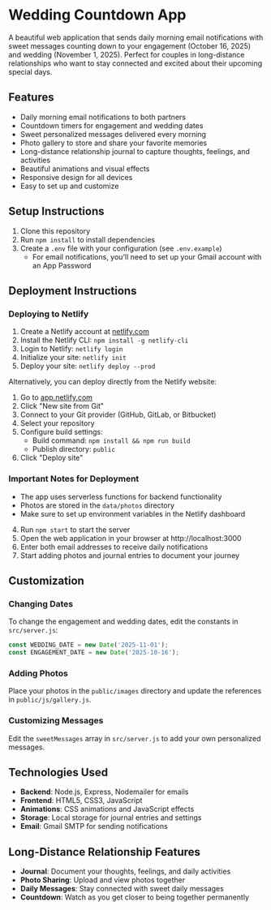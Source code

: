 # Wedding Countdown App

A beautiful web application that sends daily morning email notifications with sweet messages counting down to your engagement (October 16, 2025) and wedding (November 1, 2025). Perfect for couples in long-distance relationships who want to stay connected and excited about their upcoming special days.

## Features

- Daily morning email notifications to both partners
- Countdown timers for engagement and wedding dates
- Sweet personalized messages delivered every morning
- Photo gallery to store and share your favorite memories
- Long-distance relationship journal to capture thoughts, feelings, and activities
- Beautiful animations and visual effects
- Responsive design for all devices
- Easy to set up and customize

## Setup Instructions

1. Clone this repository
2. Run `npm install` to install dependencies
3. Create a `.env` file with your configuration (see `.env.example`)
   - For email notifications, you'll need to set up your Gmail account with an App Password

## Deployment Instructions

### Deploying to Netlify

1. Create a Netlify account at [netlify.com](https://www.netlify.com/)
2. Install the Netlify CLI: `npm install -g netlify-cli`
3. Login to Netlify: `netlify login`
4. Initialize your site: `netlify init`
5. Deploy your site: `netlify deploy --prod`

Alternatively, you can deploy directly from the Netlify website:

1. Go to [app.netlify.com](https://app.netlify.com/)
2. Click "New site from Git"
3. Connect to your Git provider (GitHub, GitLab, or Bitbucket)
4. Select your repository
5. Configure build settings:
   - Build command: `npm install && npm run build`
   - Publish directory: `public`
6. Click "Deploy site"

### Important Notes for Deployment

- The app uses serverless functions for backend functionality
- Photos are stored in the `data/photos` directory
- Make sure to set up environment variables in the Netlify dashboard
4. Run `npm start` to start the server
5. Open the web application in your browser at http://localhost:3000
6. Enter both email addresses to receive daily notifications
7. Start adding photos and journal entries to document your journey

## Customization

### Changing Dates
To change the engagement and wedding dates, edit the constants in `src/server.js`:
```javascript
const WEDDING_DATE = new Date('2025-11-01');
const ENGAGEMENT_DATE = new Date('2025-10-16');
```

### Adding Photos
Place your photos in the `public/images` directory and update the references in `public/js/gallery.js`.

### Customizing Messages
Edit the `sweetMessages` array in `src/server.js` to add your own personalized messages.

## Technologies Used

- **Backend**: Node.js, Express, Nodemailer for emails
- **Frontend**: HTML5, CSS3, JavaScript
- **Animations**: CSS animations and JavaScript effects
- **Storage**: Local storage for journal entries and settings
- **Email**: Gmail SMTP for sending notifications

## Long-Distance Relationship Features

- **Journal**: Document your thoughts, feelings, and daily activities
- **Photo Sharing**: Upload and view photos together
- **Daily Messages**: Stay connected with sweet daily messages
- **Countdown**: Watch as you get closer to being together permanently
